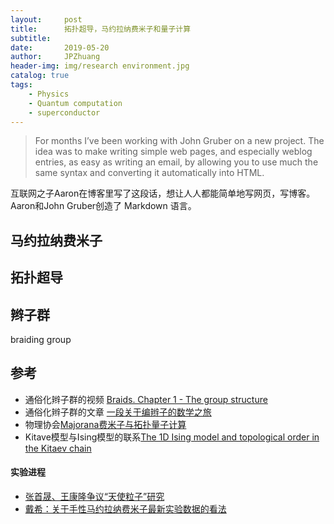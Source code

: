 ```yaml
---
layout:     post
title:      拓扑超导，马约拉纳费米子和量子计算
subtitle:   
date:       2019-05-20
author:     JPZhuang
header-img: img/research environment.jpg
catalog: true
tags:
    - Physics
    - Quantum computation
    - superconductor
---
```


<head>
    <script src="https://cdn.mathjax.org/mathjax/latest/MathJax.js?config=TeX-AMS-MML_HTMLorMML" type="text/javascript"></script>
    <script type="text/x-mathjax-config">
        MathJax.Hub.Config({
            tex2jax: {
            skipTags: ['script', 'noscript', 'style', 'textarea', 'pre'],
            inlineMath: [['$','$']]
            }
        });
    </script>
</head>



> For months I’ve been working with John Gruber on a new project. The idea was to make writing simple web pages, and especially weblog entries, as easy as writing an email, by allowing you to use much the same syntax and converting it automatically into HTML.

互联网之子Aaron在博客里写了这段话，想让人人都能简单地写网页，写博客。
Aaron和John Gruber创造了 Markdown 语言。

## 马约拉纳费米子



## 拓扑超导



## 辫子群

braiding group


## 参考

-  通俗化辫子群的视频 [Braids. Chapter 1 - The group structure](https://www.youtube.com/watch?v=u3Gt578803I)
-  通俗化辫子群的文章 [一段关于编辫子的数学之旅](https://kuaibao.qq.com/s/20180803A15L5400?refer=spider)
-  物理协会[Majorana费米子与拓扑量子计算](https://www.jianshu.com/p/9b6e37f28817)
-  Kitave模型与Ising模型的联系[The 1D Ising model and topological order in the Kitaev chain](https://arxiv.org/pdf/1402.5262.pdf)


#### 实验进程

-  [张首晟、王康隆争议“天使粒子”研究](https://zhuanlan.zhihu.com/p/28351782)
-  [戴希：关于手性马约拉纳费米子最新实验数据的看法](https://www.zhihu.com/question/320474435)

